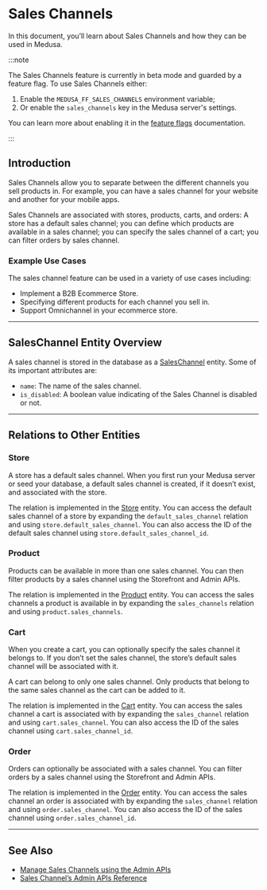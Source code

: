 # Sales Channels

In this document, you’ll learn about Sales Channels and how they can be used in Medusa.

:::note

The Sales Channels feature is currently in beta mode and guarded by a feature flag. To use Sales Channels either:

1. Enable the `MEDUSA_FF_SALES_CHANNELS` environment variable;
2. Or enable the `sales_channels` key in the Medusa server's settings.

You can learn more about enabling it in the [feature flags](../feature-flags/toggle.md) documentation.

:::

## Introduction

Sales Channels allow you to separate between the different channels you sell products in. For example, you can have a sales channel for your website and another for your mobile apps.

Sales Channels are associated with stores, products, carts, and orders: A store has a default sales channel; you can define which products are available in a sales channel; you can specify the sales channel of a cart; you can filter orders by sales channel.

### Example Use Cases

The sales channel feature can be used in a variety of use cases including:

- Implement a B2B Ecommerce Store.
- Specifying different products for each channel you sell in.
- Support Omnichannel in your ecommerce store.

---

## SalesChannel Entity Overview

A sales channel is stored in the database as a [SalesChannel](../../../references/entities/classes/SalesChannel.md) entity. Some of its important attributes are:

- `name`: The name of the sales channel.
- `is_disabled`: A boolean value indicating of the Sales Channel is disabled or not.

---

## Relations to Other Entities

### Store

A store has a default sales channel. When you first run your Medusa server or seed your database, a default sales channel is created, if it doesn’t exist, and associated with the store.

The relation is implemented in the [Store](../../../references/entities/classes/Store.md) entity. You can access the default sales channel of a store by expanding the `default_sales_channel` relation and using `store.default_sales_channel`. You can also access the ID of the default sales channel using `store.default_sales_channel_id`.

### Product

Products can be available in more than one sales channel. You can then filter products by a sales channel using the Storefront and Admin APIs.

The relation is implemented in the [Product](../../../references/entities/classes/Product.md) entity. You can access the sales channels a product is available in by expanding the `sales_channels` relation and using `product.sales_channels`.

### Cart

When you create a cart, you can optionally specify the sales channel it belongs to. If you don’t set the sales channel, the store’s default sales channel will be associated with it.

A cart can belong to only one sales channel. Only products that belong to the same sales channel as the cart can be added to it.

The relation is implemented in the [Cart](../../../references/entities/classes/Cart.md) entity. You can access the sales channel a cart is associated with by expanding the `sales_channel` relation and using `cart.sales_channel`. You can also access the ID of the sales channel using `cart.sales_channel_id`.

### Order

Orders can optionally be associated with a sales channel. You can filter orders by a sales channel using the Storefront and Admin APIs.

The relation is implemented in the [Order](../../../references/entities/classes/Order.md) entity. You can access the sales channel an order is associated with by expanding the `sales_channel` relation and using `order.sales_channel`. You can also access the ID of the sales channel using `order.sales_channel_id`.

---

## See Also

- [Manage Sales Channels using the Admin APIs](./manage-admin.mdx)
- [Sales Channel’s Admin APIs Reference](/api/admin/#tag/Sales-Channel)
